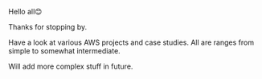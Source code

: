 Hello all😊

Thanks for stopping by.

Have a look at various AWS projects and case studies. All are ranges from simple to somewhat intermediate.

Will add more complex stuff in future.
